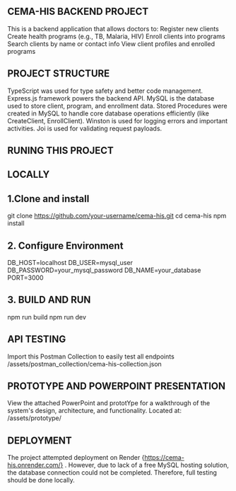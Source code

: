 ## CEMA-HIS BACKEND PROJECT
This is a backend application that allows doctors to:
Register new clients
Create health programs (e.g., TB, Malaria, HIV)
Enroll clients into programs
Search clients by name or contact info
View client profiles and enrolled programs

## PROJECT STRUCTURE
TypeScript was used for type safety and better code management.
Express.js framework powers the backend API.
MySQL is the database used to store client, program, and enrollment data.
Stored Procedures were created in MySQL to handle core database operations efficiently (like CreateClient, EnrollClient).
Winston is used for logging errors and important activities.
Joi is used for validating request payloads.

## RUNING THIS PROJECT
## LOCALLY
## 1.Clone and install
git clone https://github.com/your-username/cema-his.git
cd cema-his
npm install

## 2. Configure Environment
DB_HOST=localhost
DB_USER=mysql_user
DB_PASSWORD=your_mysql_password
DB_NAME=your_database
PORT=3000

## 3. BUILD AND RUN
npm run build
npm run dev

## API TESTING
Import this Postman Collection to easily test all endpoints
/assets/postman_collection/cema-his-collection.json

## PROTOTYPE AND POWERPOINT PRESENTATION
View the attached PowerPoint and prototYpe for a walkthrough of the system's design, architecture, and functionality.
Located at:
/assets/prototype/

## DEPLOYMENT
The project attempted deployment on Render {https://cema-his.onrender.com/} . However, due to lack of a free MySQL hosting solution, the database connection could not be completed.
Therefore, full testing should be done locally.

